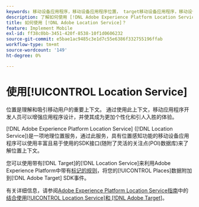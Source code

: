 ```yaml
---
keywords: 移动设备应用程序，移动设备应用程序位置， target移动设备应用程序，移动设备target位置，位置服务， adobe experience cloud位置服务， poi，目标点， sdk，位置，移动设备应用程序1
description: 了解如何使用 [!DNL Adobe Experience Platform Location Service] 启用具有位置感知功能的移动应用程序。
title: 如何使用 [!DNL Adobe Location Service]？
feature: Implement Mobile
exl-id: ff38c0bb-3451-420f-8538-10f1d0606232
source-git-commit: e5bae1ac9485c3e1d7c55e6386f332755196ffab
workflow-type: tm+mt
source-wordcount: '149'
ht-degree: 0%

---
```


# 使用[!UICONTROL Location Service]

位置是理解和吸引移动用户的重要上下文。 通过使用此上下文，移动应用程序开发人员可以增强应用程序设计，并使其成为更加个性化和引人入胜的体验。

[!DNL Adobe Experience Platform Location Service] ([!DNL Location Service])是一项地理位置服务，通过此服务，具有位置感知功能的移动设备应用程序可以使用丰富且易于使用的SDK接口(随附了灵活的关注点(POI)数据库)来了解位置上下文。

您可以使用带有[!DNL Target]的[!DNL Location Service]来利用Adobe Experience Platform中带有[标记的规则](https://experienceleague.adobe.com/docs/experience-platform/tags/home.html)，将您的[!UICONTROL Places]数据附加到[!DNL Adobe Target] SDK事件。

有关详细信息，请参阅[Adobe Experience Platform Location Service指南](https://experienceleague.adobe.com/docs/places/using/home.html)中的[结合使用[!UICONTROL Location Service]和 [!DNL Adobe Target]](https://experienceleague.adobe.com/docs/places/using/use-places-with-other-solutions/places-target/places-target.html)。
